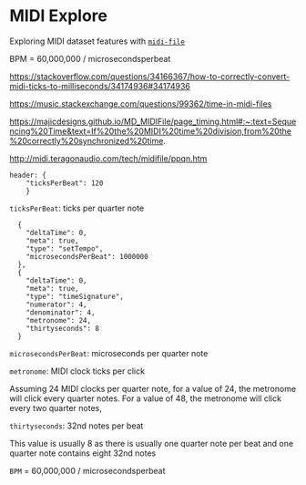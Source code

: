 # MIDI Explore

Exploring MIDI dataset features with [`midi-file`](https://github.com/carter-thaxton/midi-file)

BPM = 60,000,000 / microsecondsperbeat

https://stackoverflow.com/questions/34166367/how-to-correctly-convert-midi-ticks-to-milliseconds/34174936#34174936

https://music.stackexchange.com/questions/99362/time-in-midi-files

https://majicdesigns.github.io/MD_MIDIFile/page_timing.html#:~:text=Sequencing%20Time&text=If%20the%20MIDI%20time%20division,from%20the%20correctly%20synchronized%20time.

http://midi.teragonaudio.com/tech/midifile/ppqn.htm

```
header: {
    "ticksPerBeat": 120
    }
```

`ticksPerBeat`: ticks per quarter note

```
  {
    "deltaTime": 0,
    "meta": true,
    "type": "setTempo",
    "microsecondsPerBeat": 1000000
  },
  {
    "deltaTime": 0,
    "meta": true,
    "type": "timeSignature",
    "numerator": 4,
    "denominator": 4,
    "metronome": 24,
    "thirtyseconds": 8
  }
```

`microsecondsPerBeat`: microseconds per quarter note

`metronome`: MIDI clock ticks per click

Assuming 24 MIDI clocks per quarter note, for a value of 24, the metronome will click every quarter notes. For a value of 48, the metronome will click every two quarter notes,

`thirtyseconds`: 32nd notes per beat

This value is usually 8 as there is usually one quarter note per beat and one quarter note contains eight 32nd notes

`BPM` = 60,000,000 / microsecondsperbeat
